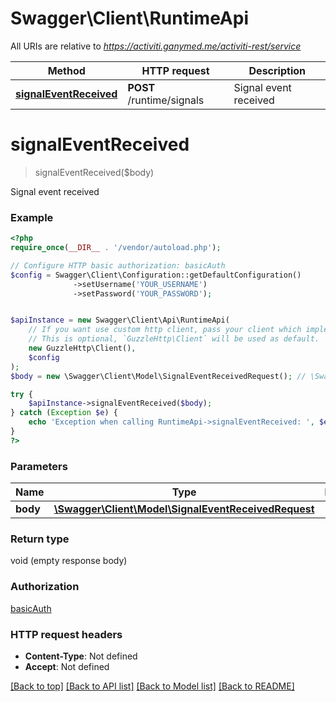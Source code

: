 # Swagger\Client\RuntimeApi

All URIs are relative to *https://activiti.ganymed.me/activiti-rest/service*

Method | HTTP request | Description
------------- | ------------- | -------------
[**signalEventReceived**](RuntimeApi.md#signalEventReceived) | **POST** /runtime/signals | Signal event received


# **signalEventReceived**
> signalEventReceived($body)

Signal event received



### Example
```php
<?php
require_once(__DIR__ . '/vendor/autoload.php');

// Configure HTTP basic authorization: basicAuth
$config = Swagger\Client\Configuration::getDefaultConfiguration()
              ->setUsername('YOUR_USERNAME')
              ->setPassword('YOUR_PASSWORD');


$apiInstance = new Swagger\Client\Api\RuntimeApi(
    // If you want use custom http client, pass your client which implements `GuzzleHttp\ClientInterface`.
    // This is optional, `GuzzleHttp\Client` will be used as default.
    new GuzzleHttp\Client(),
    $config
);
$body = new \Swagger\Client\Model\SignalEventReceivedRequest(); // \Swagger\Client\Model\SignalEventReceivedRequest | 

try {
    $apiInstance->signalEventReceived($body);
} catch (Exception $e) {
    echo 'Exception when calling RuntimeApi->signalEventReceived: ', $e->getMessage(), PHP_EOL;
}
?>
```

### Parameters

Name | Type | Description  | Notes
------------- | ------------- | ------------- | -------------
 **body** | [**\Swagger\Client\Model\SignalEventReceivedRequest**](../Model/SignalEventReceivedRequest.md)|  | [optional]

### Return type

void (empty response body)

### Authorization

[basicAuth](../../README.md#basicAuth)

### HTTP request headers

 - **Content-Type**: Not defined
 - **Accept**: Not defined

[[Back to top]](#) [[Back to API list]](../../README.md#documentation-for-api-endpoints) [[Back to Model list]](../../README.md#documentation-for-models) [[Back to README]](../../README.md)


